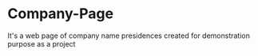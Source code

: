 # Company-Page
It's a web page of company name presidences created for demonstration purpose as a project
